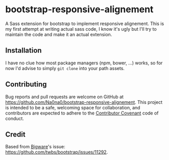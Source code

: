 # bootstrap-responsive-alignement

A Sass extension for bootstrap to implement responsive alignement.
This is my first attempt at writing actual sass code, I know it's ugly but I'll try to maintain the code and make it an actual extension.

## Installation

I have no clue how most package managers (npm, bower, ...) works, so for now I'd advise to simply `git clone` into your path assets.

## Contributing

Bug reports and pull requests are welcome on GitHub at https://github.com/Na0na0/bootstrap-responsive-alignement. This project is intended to be a safe, welcoming space for collaboration, and contributors are expected to adhere to the [Contributor Covenant](contributor-covenant.org) code of conduct.

## Credit

Based from [Bigware](https://github.com/bigware)'s issue: https://github.com/twbs/bootstrap/issues/11292.
